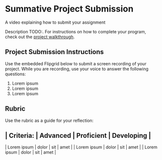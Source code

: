 
<body>
  <h1 style="h1{color:blue;}">Summative Project Submission</h1>
  <youtube TODO:="" id="">A video explaining how to submit your assignment</youtube>
  <p style="p{color:red;font-size:14px;}">Description TODO:. For instructions on how to complete your program, check out the <a href="TODO:">project walkthrough</a>.</p>
  <h2>Project Submission Instructions</h2>
  <p style="p{color:red;font-size:14px;}">Use the embedded Flipgrid below to submit a screen recording of your project. While you are recording, use your voice to answer the following questions:</p>
  <ol>
    <li>Lorem ipsum</li>
    <li>Lorem ipsum</li>
    <li>Lorem ipsum</li>
  </ol>
  <h2>Rubric</h2>
  <p style="p{color:red;font-size:14px;}">Use the rubric as a guide for your reflection:</p>
  <h2>| Criteria: | Advanced | Proficient | Developing |</h2>
  <p style="p{color:red;font-size:14px;}">
    | Lorem ipsum | dolor | sit | amet |
    | Lorem ipsum | dolor | sit | amet |
    | Lorem ipsum | dolor | sit | amet |
  </p>
</body>
